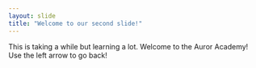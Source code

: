 ```yaml
---
layout: slide
title: "Welcome to our second slide!"
---
```

This is taking a while but learning a lot.
Welcome to the Auror Academy!
Use the left arrow to go back!
